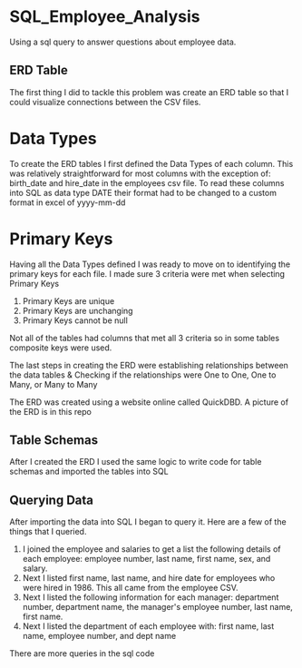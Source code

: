 # SQL_Employee_Analysis
Using a sql query to answer questions about employee data. 

##  ERD Table 
The first thing I did to tackle this problem was create an ERD table so that I could visualize connections between the CSV files.

# Data Types
To create the ERD tables I first defined the Data Types of each column. This was relatively straightforward  for most columns with the exception of: birth_date and hire_date in the employees csv file. To read these columns into SQL as data type DATE their format had to be changed to a custom format in excel of yyyy-mm-dd

# Primary Keys 
Having all the Data Types defined I was ready to move on to identifying the primary keys for each file. 
I made sure 3 criteria were met when selecting Primary Keys 
1. Primary Keys are unique
2. Primary Keys are unchanging
3. Primary Keys cannot be null

Not all of the tables had columns that met all 3 criteria so in some tables composite keys were used. 

The last steps in creating the ERD were establishing relationships between the data tables &
Checking if the relationships were One to One, One to Many, or Many to Many

The ERD was created using a website online called QuickDBD. A picture of the ERD is in this repo

## Table Schemas
After I created the ERD I used the same logic to write code for table schemas and imported the tables into SQL

## Querying Data
After importing the data into SQL I began to query it. Here are a few of the things that I queried.
1.  I joined the employee and salaries to get a list the following details of each employee: employee number, last name, first name, sex, and salary. 
2.  Next I listed first name, last name, and hire date for employees who were hired in 1986. This all came from the employee CSV.
3.  Next I listed the following information for each manager: department number, department name, the manager's employee number, last name, first name.
4.  Next I listed the department of each employee with: first name, last name, employee number, and dept name

There are more queries in the sql code